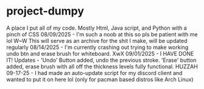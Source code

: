 # project-dumpy
A place I put all of my code. Mostly Html, Java script, and Python with a pinch of CSS
08/09/2025 - I'm such a noob at this so pls be patient with me lol W~W
This will serve as an archive for the shit I make, will be updated regularly
08/14/2025 - I'm currently crashing out trying to make working undo btn and erase brush for whiteboard. XwX
09/01/2025 - I HAVE DONE IT! Updates - 'Undo' Button added, undo the previous stroke. 'Erase' button added, erase brush with all off the thickness levels fully functional. HUZZAH
09-17-25 - I had made an auto-update script for my discord client and wanted to put it on here lol (only for pacman based distros like Arch Linux) 
